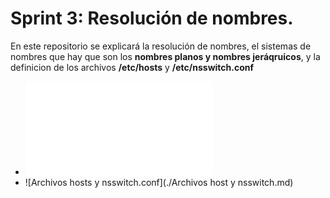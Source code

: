 # Sprint 3: Resolución de nombres.
En este repositorio se explicará la resolución de nombres, el sistemas de nombres que hay que son los **nombres planos y nombres jeráqruicos**, y la definicion de los archivos **/etc/hosts** y **/etc/nsswitch.conf**

- ![Sistemas De Resolución de nombres](./ResoluciónDeNombres.md)
- ![Archivos hosts y nsswitch.conf](./Archivos host y nsswitch.md)
